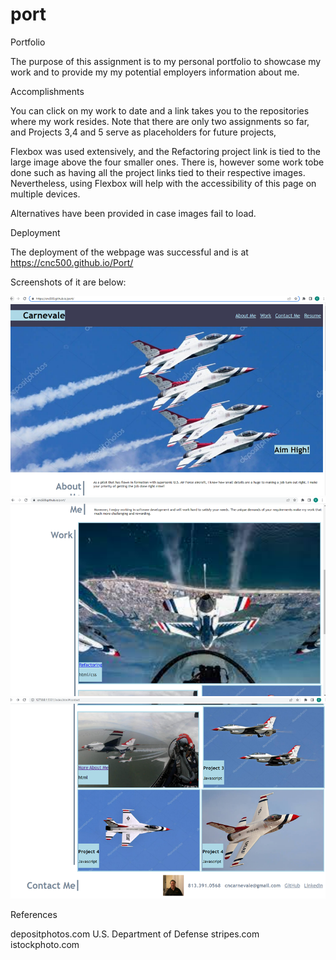 # port
Portfolio

The purpose of this assignment is to my personal portfolio to showcase my work and to provide my my potential employers information about me.

Accomplishments

You can click on my work to date and a link takes you to the repositories where my work resides.  Note that there are only two assignments so far, and Projects 3,4 and 5 serve as placeholders for future projects, 

Flexbox was used extensively, and the Refactoring project link is tied to the large image above the four smaller ones.  There is, however some work tobe done such as having all the project links tied to their respective images.  Nevertheless, using Flexbox will help with the accessibility of this page on multiple devices.

Alternatives have been provided in case images fail to load.


Deployment

The deployment of the webpage was successful and is at https://cnc500.github.io/Port/

Screenshots of it are below: 

![Screenshot1](Screenshot1.png)
![Screenshot2](Screenshot2.png)
![Screenshot3](Screenshot3.png)


References

depositphotos.com
U.S. Department of Defense
stripes.com
istockphoto.com

